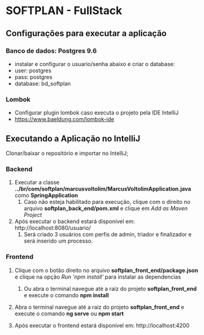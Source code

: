 # SOFTPLAN - FullStack

## Configurações para executar a aplicação

### Banco de dados: Postgres 9.6
* instalar e configurar o usuario/senha abaixo e criar o database:
* user: postgres
* pass: postgres
* database: bd_softplan

### Lombok
* Configurar plugin lombok caso executa o projeto pela IDE IntelliJ
* https://www.baeldung.com/lombok-ide

## Executando a Aplicação no IntelliJ

  Clonar/baixar o repositório e importar no IntelliJ;
 
 ### Backend

 1. Executar a classe **../br/com/softplan/marcusvoltolim/MarcusVoltolimApplication.java** como **SpringApplication**
    1. Caso não esteja habilitado para execução, clique com o direito no arquivo **softplan_back_end/pom.xml** e clique em _Add as Maven Project_
 2. Após executar o backend estará disponível em: http://localhost:8080/usuario/
    1. Será criado 3 usuários com perfis de admin, triador e finalizador e será inserido um processo.


 ### Frontend

 1. Clique com o botão direito no arquivo **softplan_front_end/package.json** e clique na opção _Run 'npm install'_ para instalar as dependencias

    1. Ou abra o terminal navegue até a raiz do projeto **softplan_front_end** e execute o comando **npm install**

 2. Abra o terminal navegue até a raiz do projeto **softplan_front_end** e execute o comando **ng serve** ou **npm start**
 2. Após executar o frontend estará disponível em: http://localhost:4200
